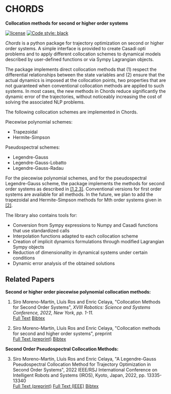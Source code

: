 # CHORDS
**Collocation methods for second or higher order systems**

[![license](https://img.shields.io/badge/license-MIT-blue.svg?style=flat-square)](https://raw.githubusercontent.com/AunSiro/optibot/main/LICENSE)
[![Code style: black](https://img.shields.io/badge/code%20style-black-000000.svg)](https://github.com/psf/black)

*Chords* is a python package for trajectory optimization on second or higher order systems. A simple interface is provided to create Casadi opti problems and to apply different collocation schemes to dynamical models described by user-defined functions or via Sympy Lagrangian objects.

The package implements direct collocation methods that (1) respect the differential relationships between the state variables and (2) ensure that the actual dynamics is imposed at the collocation points, two properties that are not guaranteed when conventional collocation methods are applied to such systems. In most cases, the new methods in Chords reduce significantly the dynamic error of the trajectories, without noticeably increasing the cost of solving the associated NLP problems.

The following collocation schemes are implemented in Chords.

Piecewise polynomial schemes:

- Trapezoidal
- Hermite-Simpson

Pseudospectral schemes:

- Legendre-Gauss
- Legendre-Gauss-Lobatto
- Legendre-Gauss-Radau

For the piecewise polynomial schemes, and for the pseudospectral Legendre-Gauss scheme, the package implements the methods for second order systems as described in [[1,2,3]](https://github.com/AunSiro/optibot#related-papers). Conventional versions for first order systems are available for all methods. In the future, we plan to add the trapezoidal and Hermite-Simpson methods for Mth order systems given in [[2]](https://github.com/AunSiro/optibot#related-papers).

The library also contains tools for:

- Conversion from Sympy expressions to Numpy and Casadi
  functions that use standardized calls
- Interpolation functions adapted to each collocation scheme
- Creation of implicit dynamics formulations through
  modified Lagrangian Sympy objects
- Reduction of dimensionality in dynamical systems
  under certain conditions
- Dynamic error analysis of the obtained solutions


## Related Papers
**Second or higher order piecewise polynomial collocation methods:**

1. Siro Moreno-Martín, Lluís Ros and Enric Celaya,
"Collocation Methods for Second Order Systems",
*XVIII Robotics: Science and Systems Conference, 2022, New York, pp. 1-11.*  
[<ins>Full Text</ins>](http://www.roboticsproceedings.org/rss18/p038.html)
[<ins>Bibtex</ins>](https://raw.githubusercontent.com/AunSiro/optibot/main/bibtex/Collocation-Moreno-RSS22.bib)


2. Siro Moreno-Martín, Lluís Ros and Enric Celaya,
"Collocation methods for second and higher order systems",
preprint  
[<ins>Full Text (preprint)</ins>](https://arxiv.org/abs/2302.09056) 
[<ins>Bibtex</ins>](https://raw.githubusercontent.com/AunSiro/optibot/main/bibtex/Collocation-Moreno-preprint23.bib)

**Second Order Pseudospectral Collocation Methods:**

3. Siro Moreno-Martín, Lluís Ros and Enric Celaya,
 "A Legendre-Gauss Pseudospectral Collocation Method for Trajectory Optimization in Second Order Systems",
 2022 IEEE/RSJ International Conference on Intelligent Robots and Systems (IROS), Kyoto, Japan, 2022, pp. 13335-13340  
[<ins>Full Text (preprint)</ins>](https://arxiv.org/abs/2302.09036) 
[<ins>Full Text (IEEE)</ins>](https://ieeexplore.ieee.org/document/9981255)
[<ins>Bibtex</ins>](https://raw.githubusercontent.com/AunSiro/optibot/main/bibtex/Pseudospectral-Moreno-IROS22.bib)
